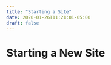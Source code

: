 ```yaml
---
title: "Starting a Site"
date: 2020-01-26T11:21:01-05:00
draft: false
---
```

# Starting a New Site

